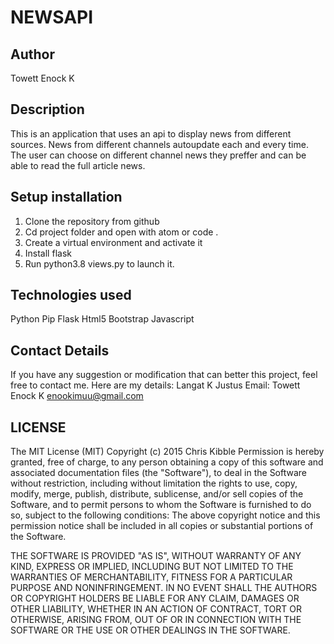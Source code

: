 # NEWSAPI
## Author
Towett Enock K
## Description
This is an application that uses an api to display news from different sources. News from different channels autoupdate each and every time. The user can choose on different channel news they preffer and can be able to read the full article news.
## Setup installation
1. Clone the repository from github
2. Cd project folder and open with atom or code .
3. Create a virtual environment and activate it
4. Install flask
5. Run python3.8 views.py to launch it.
## Technologies used
Python
Pip
Flask
Html5
Bootstrap
Javascript

## Contact Details
If you have any suggestion or modification that can better this project, feel free to contact me. Here are my details: Langat K Justus Email: Towett Enock K enookimuu@gmail.com
## LICENSE
The MIT License (MIT)
Copyright (c) 2015 Chris Kibble
Permission is hereby granted, free of charge, to any person obtaining a copy of this software and associated documentation files (the "Software"), to deal in the Software without restriction, including without limitation the rights to use, copy, modify, merge, publish, distribute, sublicense, and/or sell copies of the Software, and to permit persons to whom the Software is furnished to do so, subject to the following conditions:
The above copyright notice and this permission notice shall be included in all copies or substantial portions of the Software.

THE SOFTWARE IS PROVIDED "AS IS", WITHOUT WARRANTY OF ANY KIND, EXPRESS OR IMPLIED, INCLUDING BUT NOT LIMITED TO THE WARRANTIES OF MERCHANTABILITY, FITNESS FOR A PARTICULAR PURPOSE AND NONINFRINGEMENT. IN NO EVENT SHALL THE AUTHORS OR COPYRIGHT HOLDERS BE LIABLE FOR ANY CLAIM, DAMAGES OR OTHER LIABILITY, WHETHER IN AN ACTION OF CONTRACT, TORT OR OTHERWISE, ARISING FROM, OUT OF OR IN CONNECTION WITH THE SOFTWARE OR THE USE OR OTHER DEALINGS IN THE SOFTWARE.